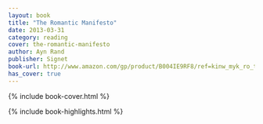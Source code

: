 ```yaml
---
layout: book
title: "The Romantic Manifesto"
date: 2013-03-31
category: reading
cover: the-romantic-manifesto
author: Ayn Rand
publisher: Signet
book-url: http://www.amazon.com/gp/product/B004IE9RF8/ref=kinw_myk_ro_title
has_cover: true
---
```

{% include book-cover.html %}

{% include book-highlights.html %}
